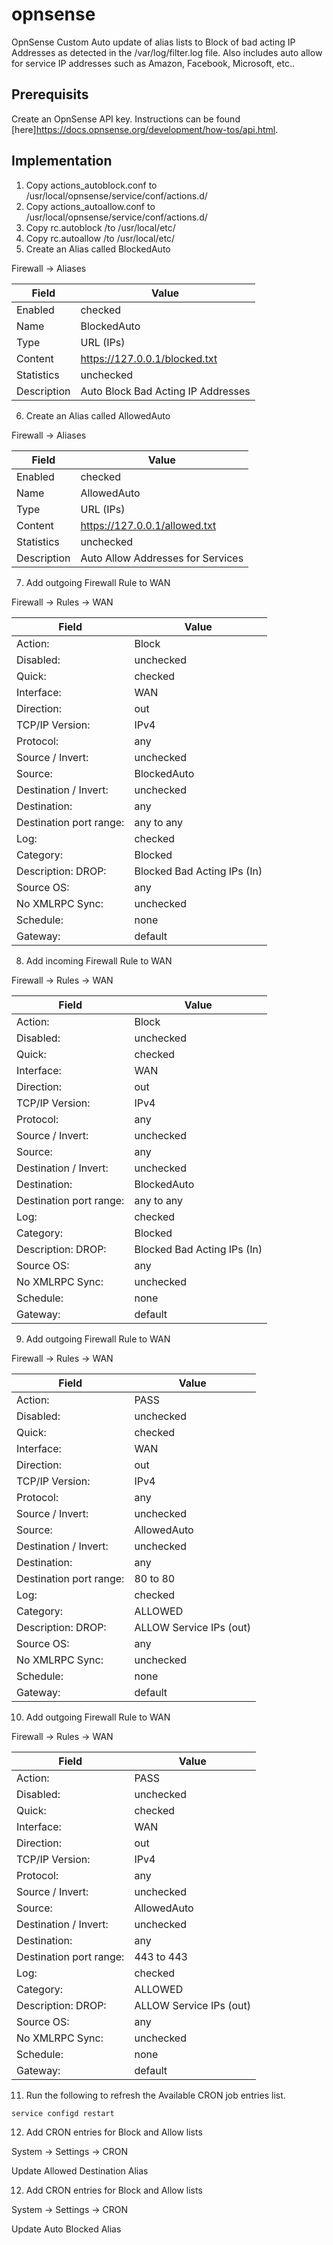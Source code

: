 # opnsense

OpnSense Custom Auto update of alias lists to Block of bad acting IP Addresses as detected in the /var/log/filter.log file.  Also includes auto allow for service IP addresses such as Amazon, Facebook, Microsoft, etc..

## Prerequisits

Create an OpnSense API key.  Instructions can be found [here]https://docs.opnsense.org/development/how-tos/api.html.

## Implementation

1) Copy actions_autoblock.conf to /usr/local/opnsense/service/conf/actions.d/
2) Copy actions_autoallow.conf to /usr/local/opnsense/service/conf/actions.d/
3) Copy rc.autoblock /to /usr/local/etc/
4) Copy rc.autoallow /to /usr/local/etc/
5) Create an Alias called BlockedAuto

Firewall -> Aliases

| Field       | Value                              |
|-------------|------------------------------------|
| Enabled     | checked                            |
| Name        | BlockedAuto                        |
| Type        | URL (IPs)                          |
| Content     | https://127.0.0.1/blocked.txt      |
| Statistics  | unchecked                          |
| Description | Auto Block Bad Acting IP Addresses |

6) Create an Alias called AllowedAuto

Firewall -> Aliases

| Field       | Value                              |
|-------------|------------------------------------|
| Enabled     | checked                            |
| Name        | AllowedAuto                        |
| Type        | URL (IPs)                          |
| Content     | https://127.0.0.1/allowed.txt      |
| Statistics  | unchecked                          |
| Description | Auto Allow Addresses for Services  |

7) Add outgoing Firewall Rule to WAN

Firewall -> Rules -> WAN

| Field                     | Value                             |
|---------------------------|-----------------------------------|
| Action:                   | Block                             |
| Disabled:                 | unchecked                         |
| Quick:                    | checked                           |
| Interface:                | WAN                               |
| Direction:                | out                               |
| TCP/IP Version:           | IPv4                              |
| Protocol:                 | any                               |
| Source / Invert:          | unchecked                         |
| Source:                   | BlockedAuto                       |
| Destination / Invert:     | unchecked                         |
| Destination:              | any                               |
| Destination port range:   | any to any                        |
| Log:                      | checked                           |
| Category:                 | Blocked                           |
| Description: DROP:        | Blocked Bad Acting IPs (In)       |
| Source OS:                | any                               |
| No XMLRPC Sync:           | unchecked                         |
| Schedule:                 | none                              |
| Gateway:                  | default                           |

8) Add incoming Firewall Rule to WAN

Firewall -> Rules -> WAN

| Field                     | Value                             |
|---------------------------|-----------------------------------|
| Action:                   | Block                             |
| Disabled:                 | unchecked                         |
| Quick:                    | checked                           |
| Interface:                | WAN                               |
| Direction:                | out                               |
| TCP/IP Version:           | IPv4                              |
| Protocol:                 | any                               |
| Source / Invert:          | unchecked                         |
| Source:                   | any                               |
| Destination / Invert:     | unchecked                         |
| Destination:              | BlockedAuto                       |
| Destination port range:   | any to any                        |
| Log:                      | checked                           |
| Category:                 | Blocked                           |
| Description: DROP:        | Blocked Bad Acting IPs (In)       |
| Source OS:                | any                               |
| No XMLRPC Sync:           | unchecked                         |
| Schedule:                 | none                              |
| Gateway:                  | default                           |

9) Add outgoing Firewall Rule to WAN

Firewall -> Rules -> WAN

| Field                     | Value                             |
|---------------------------|-----------------------------------|
| Action:                   | PASS                              |
| Disabled:                 | unchecked                         |
| Quick:                    | checked                           |
| Interface:                | WAN                               |
| Direction:                | out                               |
| TCP/IP Version:           | IPv4                              |
| Protocol:                 | any                               |
| Source / Invert:          | unchecked                         |
| Source:                   | AllowedAuto                       |
| Destination / Invert:     | unchecked                         |
| Destination:              | any                               |
| Destination port range:   | 80 to 80                          |
| Log:                      | checked                           |
| Category:                 | ALLOWED                           |
| Description: DROP:        | ALLOW Service IPs (out)           |
| Source OS:                | any                               |
| No XMLRPC Sync:           | unchecked                         |
| Schedule:                 | none                              |
| Gateway:                  | default                           |

10) Add outgoing Firewall Rule to WAN

Firewall -> Rules -> WAN

| Field                     | Value                             |
|---------------------------|-----------------------------------|
| Action:                   | PASS                              |
| Disabled:                 | unchecked                         |
| Quick:                    | checked                           |
| Interface:                | WAN                               |
| Direction:                | out                               |
| TCP/IP Version:           | IPv4                              |
| Protocol:                 | any                               |
| Source / Invert:          | unchecked                         |
| Source:                   | AllowedAuto                       |
| Destination / Invert:     | unchecked                         |
| Destination:              | any                               |
| Destination port range:   | 443 to 443                        |
| Log:                      | checked                           |
| Category:                 | ALLOWED                           |
| Description: DROP:        | ALLOW Service IPs (out)           |
| Source OS:                | any                               |
| No XMLRPC Sync:           | unchecked                         |
| Schedule:                 | none                              |
| Gateway:                  | default                           |

11) Run the following to refresh the Available CRON job entries list.

``` bash
service configd restart
```

12) Add CRON entries for Block and Allow lists

System -> Settings -> CRON

  Update Allowed Destination Alias
  
 12) Add CRON entries for Block and Allow lists

System -> Settings -> CRON

  Update Auto Blocked Alias
